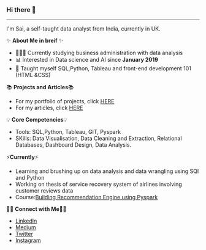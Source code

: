### Hi there 👋
---------------------------------------------------------------------------------------------------------------
I'm Sai, a self-taught data analyst from India, currently in UK.

✨ **About Me in breif** ✨

- 👩🏻‍💻 Currently studying business administration with data analysis
- 📊 Interested in Data science and AI since **January 2019**
- 📝 Taught myself SQL,Python, Tableau and front-end development 101 (HTML &CSS)

📚 **Projects and Articles**📚
- For my portfolio of projects, click [HERE](https://saipranoy.github.io/)
- For my articles, click [HERE](https://medium.com/@saipraneeth_10065)

💡 **Core Competencies**💡
- Tools: SQL,Python, Tableau, GIT, Pyspark
- SKills: Data Visualisation, Data Cleaning and Extraction, Relational Databases, Dashboard Design, Data Analysis.

⚡️**Currently**⚡️
- Learning and brushing up on data analysis and data wrangling using SQl and Python
- Working on thesis of service recovery system of airlines involving customer reviews data
- Course:[Building Recommendation Engine using Pyspark](https://app.datacamp.com/learn/courses/recommendation-engines-in-pyspark)

🙌🏻 **Connect with Me**🙌🏻
- [LinkedIn](https://www.linkedin.com/in/sai-praneeth-s-804642159/)
- [Medium](https://medium.com/@saipraneeth_10065)
- [Twitter](https://twitter.com/pranoy32691475)
- [Instagram](https://www.instagram.com/sai_data/)



<!--
**Saipranoy/Saipranoy** is a ✨ _special_ ✨ repository because its `README.md` (this file) appears on your GitHub profile.

Here are some ideas to get you started:

- 🔭 I’m currently working on ...
- 🌱 I’m currently learning ...
- 👯 I’m looking to collaborate on ...
- 🤔 I’m looking for help with ...
- 💬 Ask me about ...
- 📫 How to reach me: ...
- 😄 Pronouns: ...
- ⚡ Fun fact: ...
-->
